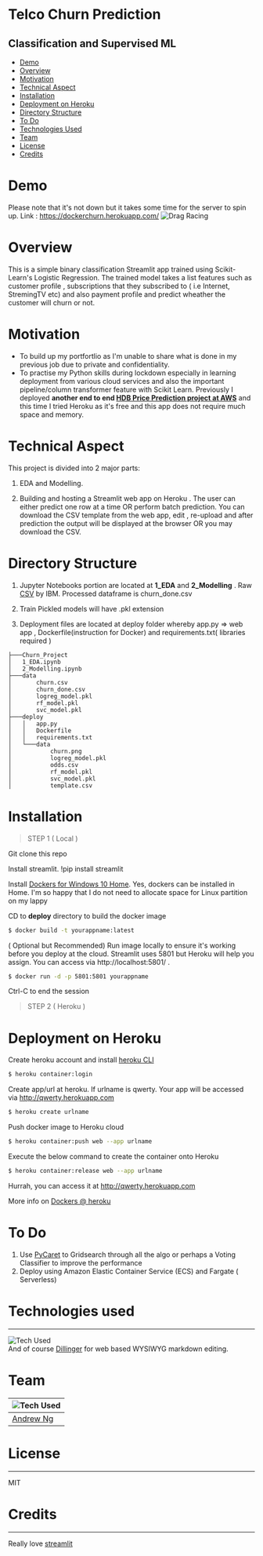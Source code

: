# Telco Churn Prediction 
## Classification and Supervised ML
- [Demo](#demo)
- [Overview](#overview)
- [Motivation](#motivation)
- [Technical Aspect](#technical-aspect)
- [Installation](#installation)
- [Deployment on Heroku](#deployment-on-heroku)
- [Directory Structure](#directory-structure)
- [To Do](#to-do)
- [Technologies Used](#technologies-used)
- [Team](#team)
- [License](#license)
- [Credits](#credits)

# Demo
Please note that it's not down but it takes some time for the server to spin up.
Link : https://dockerchurn.herokuapp.com/
![Drag Racing](https://i.imgur.com/SoTmPWs.png)

# Overview
This is a simple binary classification Streamlit app trained using Scikit-Learn's Logistic Regression. The trained model takes a list features such as customer profile , subscriptions that they subscribed to ( i.e Internet, StremingTV etc) and also payment profile and predict wheather the customer will churn or not.

# Motivation
- To build up my portfortlio as I'm unable to share what is done in my previous job due to  private and confidentiality.
- To practise my Python skills during lockdown especially in learning deployment from various cloud services and also the important pipeline/column transformer feature with Scikit Learn. Previously I deployed **another end to end [HDB Price Prediction project at AWS](https://bit.ly/3io2TYZ)**  and this time I tried Heroku as it's free and this app does not require much space and memory. 

# Technical Aspect
This project is divided into 2 major parts:

1. EDA and Modelling.

2. Building and hosting a Streamlit web app on Heroku . The user can either predict one row at a time OR perform batch prediction. You can download the CSV template from the web app, edit , re-upload and after prediction the output will be displayed at the browser OR you may download the CSV.

# Directory Structure
1. Jupyter Notebooks portion are located at **1_EDA** and **2_Modelling** .
Raw [CSV](https://github.com/IBM/telco-customer-churn-on-icp4d/blob/master/data/Telco-Customer-Churn.csv) by IBM.
Processed dataframe is churn_done.csv

2. Train Pickled models will have .pkl extension

3. Deployment files are located at deploy folder whereby app.py => web app , Dockerfile(instruction for Docker) and requirements.txt( libraries required ) 

```
├───Churn_Project
│   1_EDA.ipynb
│   2_Modelling.ipynb
├───data
│       churn.csv
│       churn_done.csv
│       logreg_model.pkl
│       rf_model.pkl
│       svc_model.pkl
├───deploy
│   │   app.py
│   │   Dockerfile
│   │   requirements.txt
│   └───data
│           churn.png
│           logreg_model.pkl
│           odds.csv
│           rf_model.pkl
│           svc_model.pkl
│           template.csv
```
# Installation

> STEP 1 ( Local )

Git clone this repo

Install streamlit.
!pip install streamlit

Install [Dockers for Windows 10 Home](https://docs.docker.com/docker-for-windows/wsl/). Yes, dockers can be installed in Home. I'm so happy that I do not need to allocate space for Linux partition on my lappy

CD to **deploy** directory to build the docker image
```sh
$ docker build -t yourappname:latest
```
( Optional but Recommended)
 Run image locally to ensure it's working before you deploy at the cloud. Streamlit uses 5801 but Heroku will help you assign. You can access via http://localhost:5801/ . 

 ```sh
$ docker run -d -p 5801:5801 yourappname
```
 Ctrl-C to end the session
 
 > STEP 2 ( Heroku )
 
# Deployment on Heroku
 
Create heroku account and install [heroku CLI](https://devcenter.heroku.com/articles/heroku-cli)
 ```sh
$ heroku container:login
```

Create app/url at heroku. If urlname is qwerty. Your app will be accessed via http://qwerty.herokuapp.com
 ```sh
$ heroku create urlname
```

Push docker image to Heroku cloud
 ```sh
$ heroku container:push web --app urlname
```

Execute the below command to create the container onto Heroku
 ```sh
$ heroku container:release web --app urlname
```
Hurrah, you can access it at http://qwerty.herokuapp.com

More info on [Dockers @ heroku](https://devcenter.heroku.com/articles/container-registry-and-runtime)

# To Do
1. Use [PyCaret](https://pycaret.org/) to Gridsearch through all the algo or perhaps a Voting Classifier to improve the performance
2. Deploy using Amazon Elastic Container Service (ECS) and Fargate ( Serverless)

# Technologies used
***
![Tech Used](https://i.imgur.com/SntSjI4.png)<br>
And of course [Dillinger](https://dillinger.io/) for web based WYSIWYG markdown editing.

# Team
| ![Tech Used](https://i.imgur.com/f93NtGU.png)  |
|---|
| [Andrew Ng ](https://www.linkedin.com/in/sc-ng-andrew/)  |

# License
***
MIT

# Credits
***
Really love [streamlit](https://www.streamlit.io/)
